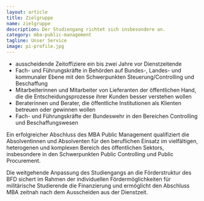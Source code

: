 ```yaml
---
layout: article
title: Zielgruppe
name: zielgruppe
description: Der Studiengang richtet sich insbesondere an.
category: mba-public-management
tagline: Unser Service
image: pi-profile.jpg
---
```


* ausscheidende Zeitoffiziere ein bis zwei Jahre vor Dienstzeitende
* Fach- und Führungskräfte in Behörden auf Bundes-, Landes- und kommunaler Ebene mit den Schwerpunkten Steuerung/Controlling und Beschaffung
* Mitarbeiterinnen und Mitarbeiter von Lieferanten der öffentlichen Hand, die die Entscheidungsprozesse ihrer Kunden besser verstehen wollen
* Beraterinnen und Berater, die öffentliche Institutionen als Klienten betreuen oder gewinnen wollen
* Fach- und Führungskräfte der Bundeswehr in den Bereichen Controlling und Beschaffungswesen

Ein erfolgreicher Abschluss des MBA Public Management qualifiziert die Absolventinnen und Absolventen für den beruflichen Einsatz im vielfältigen, heterogenen und komplexen Bereich des öffentlichen Sektors, insbesondere in den Schwerpunkten Public Controlling und Public Procurement.

Die weitgehende Anpassung des Studiengangs an die Förderstruktur des BFD sichert im Rahmen der individuellen Fördermöglichkeiten für militärische Studierende die Finanzierung und ermöglicht den Abschluss MBA zeitnah nach dem Ausscheiden aus der Dienstzeit.